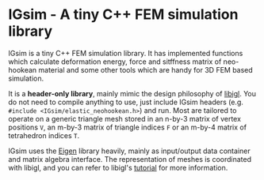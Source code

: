 # IGsim - A tiny C++ FEM simulation library

IGsim is a tiny C++ FEM simulation library. It has implemented functions which calculate deformation energy, force and sitffness matrix of neo-hookean material and some other tools which are handy for 3D FEM based simulation.

It is a **header-only library**, mainly mimic the design philosophy of [libigl](https://github.com/libigl/libigl/). You do not need to compile anything to use, just include IGsim headers (e.g. `#include <IGsim/elastic_neohookean.h>`) and run. Most are tailored to operate on a generic triangle mesh stored in an n-by-3 matrix of vertex positions `V`, an m-by-3 matrix of triangle indices `F` or an m-by-4 matrix of tetrahedron indices `T`.

IGsim uses the [Eigen](http://eigen.tuxfamily.org) library heavily, mainly as input/output data container and matrix algebra interface. The representation of meshes is coordinated with libigl, and you can refer to libigl's [tutorial](http://libigl.github.io/libigl/tutorial/tutorial.html) for more information.
